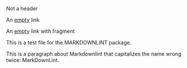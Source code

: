 Not a header

An [empty]() link

An [empty](#) link with fragment

This is a test file for the MARKDOWNLINT package.

This is a paragraph
about Markdownlint
that capitalizes the
name wrong twice:
MarkDownLint.
